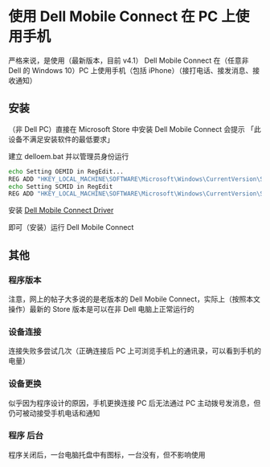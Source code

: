# 使用 Dell Mobile Connect 在 PC 上使用手机

严格来说，是使用（最新版本，目前 v4.1） Dell Mobile Connect 在（任意非 Dell 的 Windows 10）PC 上使用手机（包括 iPhone）（接打电话、接发消息、接收通知）

## 安装

（非 Dell PC）直接在 Microsoft Store 中安装 Dell Mobile Connect 会提示 「此设备不满足安装软件的最低要求」

建立 delloem.bat 并以管理员身份运行

```bash
echo Setting OEMID in RegEdit... 
REG ADD "HKEY_LOCAL_MACHINE\SOFTWARE\Microsoft\Windows\CurrentVersion\Store" /v OEMID /f /t REG_SZ /d DELL
echo Setting SCMID in RegEdit 
REG ADD "HKEY_LOCAL_MACHINE\SOFTWARE\Microsoft\Windows\CurrentVersion\Store" /v StoreContentModifier /f /t REG_SZ /d DELL_Xps
```

安装 [Dell Mobile Connect Driver](https://www.dell.com/support/home/en-us/drivers/driversdetails?driverid=0gdtn&oscode=wt64a&productcode=xps-15-9560-laptop)

即可（安装）运行 Dell Mobile Connect

## 其他

### 程序版本

注意，网上的帖子大多说的是老版本的 Dell Mobile Connect，实际上（按照本文操作）最新的 Store 版本是可以在非 Dell 电脑上正常运行的

### 设备连接

连接失败多尝试几次（正确连接后 PC 上可浏览手机上的通讯录，可以看到手机的电量）

### 设备更换

似乎因为程序设计的原因，手机更换连接 PC 后无法通过 PC 主动拨号发消息，但仍可被动接受手机电话和通知

### 程序 后台

程序关闭后，一台电脑托盘中有图标，一台没有，但不影响使用



